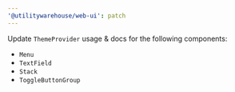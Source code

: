 ```yaml
---
'@utilitywarehouse/web-ui': patch
---
```


Update `ThemeProvider` usage & docs for the following components:
- `Menu`
- `TextField`
- `Stack`
- `ToggleButtonGroup`
